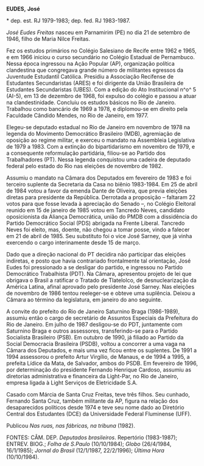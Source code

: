 **EUDES,** **José**

\* dep. est. RJ 1979-1983; dep. fed. RJ 1983-1987.

*José Eudes Freitas* nasceu em Parnamirim (PE) no dia 21 de setembro de
1946, filho de Maria Nilce Freitas.

Fez os estudos primários no Colégio Salesiano de Recife entre 1962 e
1965, e em 1966 iniciou o curso secundário no Colégio Estadual de
Pernambuco. Nessa época ingressou na Ação Popular (AP), organização
política clandestina que congregava grande número de militantes egressos
da Juventude Estudantil Católica. Presidiu a Associação Recifense de
Estudantes Secundaristas (ARES) e foi dirigente da União Brasileira de
Estudantes Secundaristas (UBES). Com a edição do Ato Institucional n^o^
5 (AI-5), em 13 de dezembro de 1968, foi expulso do colégio e passou a
atuar na clandestinidade. Concluiu os estudos básicos no Rio de Janeiro.
Trabalhou como bancário de 1969 a 1978, e diplomou-se em direito pela
Faculdade Cândido Mendes, no Rio de Janeiro, em 1977.

Elegeu-se deputado estadual no Rio de Janeiro em novembro de 1978 na
legenda do Movimento Democrático Brasileiro (MDB), agremiação de
oposição ao regime militar, e exerceu o mandato na Assembleia
Legislativa de 1979 a 1983. Com a extinção do bipartidarismo em novembro
de 1979, e a consequente reformulação partidária, filiou-se ao Partido
dos Trabalhadores (PT). Nessa legenda conquistou uma cadeira de deputado
federal pelo estado do Rio nas eleições de novembro de 1982.

Assumiu o mandato na Câmara dos Deputados em fevereiro de 1983 e foi
terceiro suplente da Secretaria da Casa no biênio 1983-1984. Em 25 de
abril de 1984 votou a favor da emenda Dante de Oliveira, que previa
eleições diretas para presidente da República. Derrotada a proposição –
faltaram 22 votos para que fosse levada à apreciação do Senado –, no
Colégio Eleitoral reunido em 15 de janeiro de 1985 votou em Tancredo
Neves, candidato oposicionista da Aliança Democrática, união do PMDB com
a dissidência do Partido Democrático Social (PDS) abrigada na Frente
Liberal. Tancredo Neves foi eleito, mas, doente, não chegou a tomar
posse, vindo a falecer em 21 de abril de 1985. Seu substituto foi o vice
José Sarney, que já vinha exercendo o cargo interinamente desde 15 de
março.

Dado que a direção nacional do PT decidira não participar das eleições
indiretas, e posto que havia contrariado frontalmente tal orientação,
José Eudes foi pressionado a se desligar do partido, e ingressou no
Partido Democrático Trabalhista (PDT). Na Câmara, apresentou projeto de
lei que obrigava o Brasil a ratificar o Tratado de Tlatelolco, de
desnuclearização da América Latina, afinal aprovado pelo presidente José
Sarney. Nas eleições de novembro de 1986 tentou reeleger-se e obteve uma
suplência. Deixou a Câmara ao término da legislatura, em janeiro do ano
seguinte.

A convite do prefeito do Rio de Janeiro Saturnino Braga (1986-1989),
assumiu então o cargo de secretário de Assuntos Especiais da Prefeitura
do Rio de Janeiro. Em julho de 1987 desligou-se do PDT, juntamente com
Saturnino Braga e outros assessores, transferindo-se para o Partido
Socialista Brasileiro (PSB). Em outubro de 1990, já filiado ao Partido
da Social Democracia Brasileira (PSDB), voltou a concorrer a uma vaga na
Câmara dos Deputados, e mais uma vez ficou entre os suplentes. De 1991 a
1994 assessorou o prefeito Artur Virgílio, de Manaus, e de 1994 a 1995,
a prefeita Lídice da Mata, de Salvador, ambos do PSDB. Em fevereiro de
1996, por determinação do presidente Fernando Henrique Cardoso, assumiu
as diretorias administrativa e financeira da Light-Par, no Rio de
Janeiro, empresa ligada à Light Serviços de Eletricidade S.A.

Casado com Márcia de Santa Cruz Freitas, teve três filhos. Seu cunhado,
Fernando Santa Cruz, também militante da AP, figura na relação dos
desaparecidos políticos desde 1974 e teve seu nome dado ao Diretório
Central dos Estudantes (DCE) da Universidade Federal Fluminense (UFF).

Publicou *Nas ruas, nas fábricas, na tribuna* (1982).

FONTES: CÂM. DEP. *Deputados brasileiros*. Repertório (1983-1987);
ENTREV. BIOG.; *Folha de S.Paulo* (10/10/1984); *Globo* (26/4/1984,
16/1/1985); *Jornal do Brasil* (12/1/1987, 22/2/1996); *Última Hora*
(10/10/1984).
